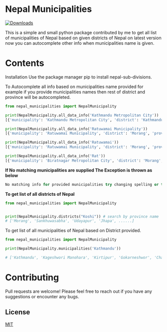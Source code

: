 # Nepal Municipalities
[![Downloads](https://static.pepy.tech/personalized-badge/nepal-sub-divisions?period=total&units=international_system&left_color=black&right_color=yellowgreen&left_text=Downloads)](https://pepy.tech/project/nepal-sub-divisions)


This is a simple and small python package contributed by me to get all list of municipalities of Nepal based on given districts of Nepal on latest version now you can autocomplete other info when municipalities name is given.

# Contents
Installation
Use the package manager pip to install nepal-sub-divisions.


To Autocomplete all info based on municipalities name provided
for example if you provide municipalities names then rest of district and province will be autocompleted.

```python
from nepal_municipalities import NepalMunicipality

print(NepalMunicipality.all_data_info('Kathmandu Metropolitan City'))
[{'municipality': 'Kathmandu Metropolitan City', 'district': 'Kathmandu', 'province': 'Bagmati', 'province_no': 'Province 3', 'country': 'Nepal'}]

print(NepalMunicipality.all_data_info('Ratuwamai Municipality'))
[{'municipality': 'Ratuwamai Municipality', 'district': 'Morang', 'province': 'Koshi', 'province_no': 'Province 1', 'country': 'Nepal'}]

print(NepalMunicipality.all_data_info('Ratuwamai'))
[{'municipality': 'Ratuwamai Municipality', 'district': 'Morang', 'province': 'Koshi', 'province_no': 'Province 1', 'country': 'Nepal'}]

print(NepalMunicipality.all_data_info('Rat'))
[{'municipality': 'Biratnagar Metropolitan City', 'district': 'Morang', 'province': 'Koshi', 'province_no': 'Province 1', 'country': 'Nepal'}, {'municipality': 'Ratuwamai Municipality', 'district': 'Morang', 'province': 'Koshi', 'province_no': 'Province 1', 'country': 'Nepal'}, {'municipality': 'Bharatpur Metropolitan City', 'district': 'Chitwan', 'province': 'Bagmati', 'province_no': 'Province 3', 'country': 'Nepal'}, {'municipality': 'Ratnanagar Municipality', 'district': 'Chitwan', 'province': 'Bagmati', 'province_no': 'Province 3', 'country': 'Nepal'}, {'municipality': 'Mahabharat Rural Municipality', 'district': 'Kavrepalanchowk', 'province': 'Bagmati', 'province_no': 'Province 3', 'country': 'Nepal'}, {'municipality': 'Pratappur Rural Municipality', 'district': 'Nawalparasi West', 'province': 'Lumbini', 'province_no': 'Province 5', 'country': 'Nepal'}, {'municipality': 'Dasharathchand Municipality', 'district': 'Baitadi', 'province': 'Sudurpashchim', 'province_no': 'Province 7', 'country': 'Nepal'}]

```

**If No matching municipalities are supplied The Exception is thrown as below**
``` python
No matching info for provided municipalities try changing spelling or try another name.
```



**To get list of all districts of Nepal**

```python
from nepal_municipalities import NepalMunicipality


print(NepalMunicipality.districts("Koshi")) # search by province name
# ['Morang', 'Sankhuwasabha', 'Udayapur', 'Jhapa', ......]

```

To get list of all municipalities of Nepal based on District provided.

```python
from nepal_municipalities import NepalMunicipality

print(NepalMunicipality.municipalities('Kathmandu'))

# ['Kathmandu', 'Kageshwori Manohara', 'Kirtipur', 'Gokarneshwor', 'Chandragiri', 'Tokha', 'Tarkeshwor', 'Dakchinkali', 'Nagarjun', 'Budhanilkantha', 'Shankharapur']

```


# Contributing
Pull requests are welcome! Please feel free to reach out if you have any suggestions or encounter any bugs.


## License
[MIT](https://choosealicense.com/licenses/mit/)
